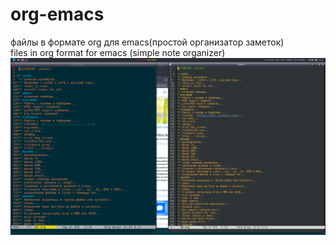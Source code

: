 # org-emacs
файлы в формате org для emacs(простой организатор заметок)<br />
files in org format for emacs (simple note organizer)<br />
<code>!["emacs witch terminal,gue"](/image/org_emacs.png "org emacs")</code>
